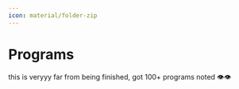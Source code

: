 ```yaml
---
icon: material/folder-zip
---
```


# Programs

this is veryyy far from being finished, got 100+ programs noted 👁👁